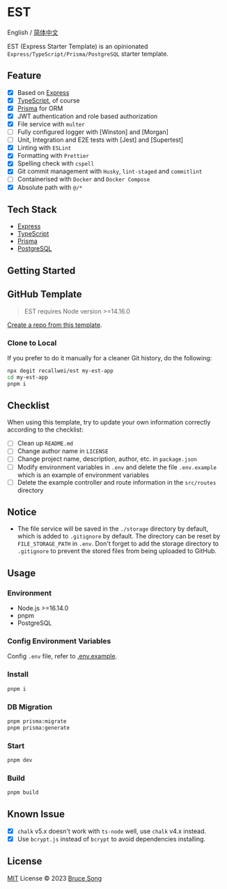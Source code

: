 # EST

English / [简体中文](./README.zh-CN.md)

EST (Express Starter Template) is an opinionated `Express/TypeScript/Prisma/PostgreSQL` starter template.

## Feature

- [x] Based on [Express](https://expressjs.com/)
- [x] [TypeScript](https://www.typescriptlang.org/), of course
- [x] [Prisma](https://www.prisma.io/) for ORM
- [x] JWT authentication and role based authorization
- [x] File service with `multer`
- [ ] Fully configured logger with [Winston] and [Morgan]
- [ ] Unit, Integration and E2E tests with [Jest] and [Supertest]
- [x] Linting with `ESLint`
- [x] Formatting with `Prettier`
- [x] Spelling check with `cspell`
- [x] Git commit management with `Husky`, `lint-staged` and `commitlint`
- [ ] Containerised with `Docker` and `Docker Compose`
- [x] Absolute path with `@/*`

## Tech Stack

- [Express](https://expressjs.com/)
- [TypeScript](https://www.typescriptlang.org/)
- [Prisma](https://www.prisma.io/)
- [PostgreSQL](https://www.postgresql.org/)

## Getting Started

## GitHub Template

> EST requires Node version >=14.16.0

[Create a repo from this template](https://github.com/recallwei/est/generate).

### Clone to Local

If you prefer to do it manually for a cleaner Git history, do the following:

```bash
npx degit recallwei/est my-est-app
cd my-est-app
pnpm i
```

## Checklist

When using this template, try to update your own information correctly according to the checklist:

- [ ] Clean up `README.md`
- [ ] Change author name in `LICENSE`
- [ ] Change project name, description, author, etc. in `package.json`
- [ ] Modify environment variables in `.env` and delete the file `.env.example` which is an example of environment variables
- [ ] Delete the example controller and route information in the `src/routes` directory

## Notice

- The file service will be saved in the `./storage` directory by default, which is added to `.gitignore` by default.
  The directory can be reset by `FILE_STORAGE_PATH` in `.env`.
  Don't forget to add the storage directory to `.gitignore` to prevent the stored files from being uploaded to GitHub.

## Usage

### Environment

- Node.js >=16.14.0
- pnpm
- PostgreSQL

### Config Environment Variables

Config `.env` file, refer to [.env.example](./.env.example).

### Install

```bash
pnpm i
```

### DB Migration

```bash
pnpm prisma:migrate
pnpm prisma:generate
```

### Start

```bash
pnpm dev
```

### Build

```bash
pnpm build
```

## Known Issue

- [x] `chalk` v5.x doesn't work with `ts-node` well, use `chalk` v4.x instead.
- [x] Use `bcrypt.js` instead of `bcrypt` to avoid dependencies installing.

## License

[MIT](/LICENSE) License &copy; 2023 [Bruce Song](https://github.com/recallwei)

